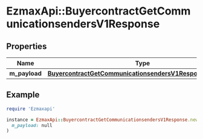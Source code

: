 # EzmaxApi::BuyercontractGetCommunicationsendersV1Response

## Properties

| Name | Type | Description | Notes |
| ---- | ---- | ----------- | ----- |
| **m_payload** | [**BuyercontractGetCommunicationsendersV1ResponseMPayload**](BuyercontractGetCommunicationsendersV1ResponseMPayload.md) |  |  |

## Example

```ruby
require 'Ezmaxapi'

instance = EzmaxApi::BuyercontractGetCommunicationsendersV1Response.new(
  m_payload: null
)
```

